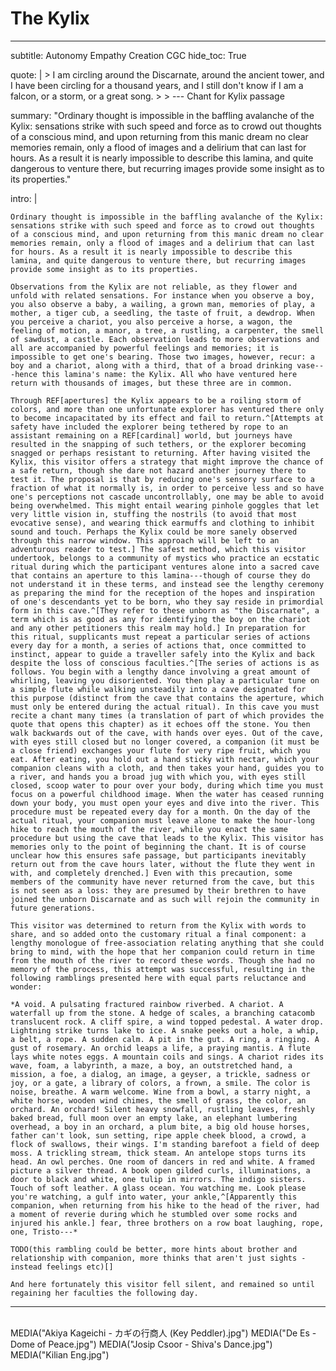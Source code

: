 # The Kylix

---
subtitle: Autonomy Empathy Creation CGC
hide_toc: True

quote: |
    > I am circling around the Discarnate, around the ancient tower, and I have been circling for a thousand years, and I still don't know if I am a falcon, or a storm, or a great song.
    >
    > <span class="attribution">--- Chant for Kylix passage <!-- Rainer Maria Rilke --></span>

summary: "Ordinary thought is impossible in the baffling avalanche of the Kylix: sensations strike with such speed and force as to crowd out thoughts of a conscious mind, and upon returning from this manic dream no clear memories remain, only a flood of images and a delirium that can last for hours. As a result it is nearly impossible to describe this lamina, and quite dangerous to venture there, but recurring images provide some insight as to its properties."

intro: |

    Ordinary thought is impossible in the baffling avalanche of the Kylix: sensations strike with such speed and force as to crowd out thoughts of a conscious mind, and upon returning from this manic dream no clear memories remain, only a flood of images and a delirium that can last for hours. As a result it is nearly impossible to describe this lamina, and quite dangerous to venture there, but recurring images provide some insight as to its properties.

    Observations from the Kylix are not reliable, as they flower and unfold with related sensations. For instance when you observe a boy, you also observe a baby, a wailing, a grown man, memories of play, a mother, a tiger cub, a seedling, the taste of fruit, a dewdrop. When you perceive a chariot, you also perceive a horse, a wagon, the feeling of motion, a manor, a tree, a rustling, a carpenter, the smell of sawdust, a castle. Each observation leads to more observations and all are accompanied by powerful feelings and memories; it is impossible to get one's bearing. Those two images, however, recur: a boy and a chariot, along with a third, that of a broad drinking vase---hence this lamina's name: the Kylix. All who have ventured here return with thousands of images, but these three are in common.

    Through REF[apertures] the Kylix appears to be a roiling storm of colors, and more than one unfortunate explorer has ventured there only to become incapacitated by its effect and fail to return.^[Attempts at safety have included the explorer being tethered by rope to an assistant remaining on a REF[cardinal] world, but journeys have resulted in the snapping of such tethers, or the explorer becoming snagged or perhaps resistant to returning. After having visited the Kylix, this visitor offers a strategy that might improve the chance of a safe return, though she dare not hazard another journey there to test it. The proposal is that by reducing one's sensory surface to a fraction of what it normally is, in order to perceive less and so have one's perceptions not cascade uncontrollably, one may be able to avoid being overwhelmed. This might entail wearing pinhole goggles that let very little vision in, stuffing the nostrils (to avoid that most evocative sense), and wearing thick earmuffs and clothing to inhibit sound and touch. Perhaps the Kylix could be more sanely observed through this narrow window. This approach will be left to an adventurous reader to test.] The safest method, which this visitor undertook, belongs to a community of mystics who practice an ecstatic ritual during which the participant ventures alone into a sacred cave that contains an aperture to this lamina---though of course they do not understand it in these terms, and instead see the lengthy ceremony as preparing the mind for the reception of the hopes and inspiration of one's descendants yet to be born, who they say reside in primordial form in this cave.^[They refer to these unborn as "the Discarnate", a term which is as good as any for identifying the boy on the chariot and any other petitioners this realm may hold.] In preparation for this ritual, supplicants must repeat a particular series of actions every day for a month, a series of actions that, once committed to instinct, appear to guide a traveller safely into the Kylix and back despite the loss of conscious faculties.^[The series of actions is as follows. You begin with a lengthy dance involving a great amount of whirling, leaving you disoriented. You then play a particular tune on a simple flute while walking unsteadily into a cave designated for this purpose (distinct from the cave that contains the aperture, which must only be entered during the actual ritual). In this cave you must recite a chant many times (a translation of part of which provides the quote that opens this chapter) as it echoes off the stone. You then walk backwards out of the cave, with hands over eyes. Out of the cave, with eyes still closed but no longer covered, a companion (it must be a close friend) exchanges your flute for very ripe fruit, which you eat. After eating, you hold out a hand sticky with nectar, which your companion cleans with a cloth, and then takes your hand, guides you to a river, and hands you a broad jug with which you, with eyes still closed, scoop water to pour over your body, during which time you must focus on a powerful childhood image. When the water has ceased running down your body, you must open your eyes and dive into the river. This procedure must be repeated every day for a month. On the day of the actual ritual, your companion must leave alone to make the hour-long hike to reach the mouth of the river, while you enact the same procedure but using the cave that leads to the Kylix. This visitor has memories only to the point of beginning the chant. It is of course unclear how this ensures safe passage, but participants inevitably return out from the cave hours later, without the flute they went in with, and completely drenched.] Even with this precaution, some members of the community have never returned from the cave, but this is not seen as a loss: they are presumed by their brethren to have joined the unborn Discarnate and as such will rejoin the community in future generations.

    This visitor was determined to return from the Kylix with words to share, and so added onto the customary ritual a final component: a lengthy monologue of free-association relating anything that she could bring to mind, with the hope that her companion could return in time from the mouth of the river to record these words. Though she had no memory of the process, this attempt was successful, resulting in the following ramblings presented here with equal parts reluctance and wonder:

    *A void. A pulsating fractured rainbow riverbed. A chariot. A waterfall up from the stone. A hedge of scales, a branching catacomb translucent rock. A cliff spire, a wind topped pedestal. A water drop. Lightning strike turns lake to ice. A snake peeks out a hole, a whip, a belt, a rope. A sudden calm. A pit in the gut. A ring, a ringing. A gust of rosemary. An orchid leaps a life, a praying mantis. A flute lays white notes eggs. A mountain coils and sings. A chariot rides its wave, foam, a labyrinth, a maze, a boy, an outstretched hand, a mission, a foe, a dialog, an image, a geyser, a trickle, sadness or joy, or a gate, a library of colors, a frown, a smile. The color is noise, breathe. A warm welcome. Wine from a bowl, a starry night, a white horse, wooden wind chimes, the smell of grass, the color, an orchard. An orchard! Silent heavy snowfall, rustling leaves, freshly baked bread, full moon over an empty lake, an elephant lumbering overhead, a boy in an orchard, a plum bite, a big old house horses, father can't look, sun setting, ripe apple cheek blood, a crowd, a flock of swallows, their wings. I'm standing barefoot a field of deep moss. A trickling stream, thick steam. An antelope stops turns its head. An owl perches. One room of dancers in red and white. A framed picture a silver thread. A book open gilded curls, illuminations, a door to black and white, one tulip in mirrors. The indigo sisters. Touch of soft leather. A glass ocean. You watching me. Look please you're watching, a gulf into water, your ankle,^[Apparently this companion, when returning from his hike to the head of the river, had a moment of reverie during which he stumbled over some rocks and injured his ankle.] fear, three brothers on a row boat laughing, rope, one, Tristo---*

    TODO(this rambling could be better, more hints about brother and relationship with companion, more thinks that aren't just sights - instead feelings etc)[]

    And here fortunately this visitor fell silent, and remained so until regaining her faculties the following day.
---

<!--
what's the point?

- wow! beautiful
- unusual and interesting effect
- capturing like candy flipping
-->


<br />

<div class="choose-one-child show-first-first">
  MEDIA("Akiya Kageichi - カギの行商人 (Key Peddler).jpg")
  MEDIA("De Es - Dome of Peace.jpg")
  MEDIA("Josip Csoor - Shiva&#39;s Dance.jpg")
  MEDIA("Kilian Eng.jpg")
</div>

<!--

- name
    - The Alacrity (brisk cheerful readiness)
    - The Kylix (broad greek cup/vase for drinking)
- demonym
    - The Discarnate (not having a physical body)
- quotes
    - "Ideally, if anything were any good, it would be indescribable." - Edward Gorey (CGC)
    - 8. When it gets ahead of itself, the wave breaks.
    - 107. A feather lands on the pond and a dozen goldfish come to poke at it. We are whoever rises into our eyes to have a look. (NGC? CGC?)
- environment
    - it is probably actually something
    - maybe a beautiful orchard where fruit are experiences
- culture
    - what is it actually like? there's a recurring image of a boy in a chariot who seems to be a local deity, or perhaps there are many and they are the inhabitants.
    - pure inspiration
    - joy! glee!
    - it is all the dreams of one boy king god who experiences all this stuff through verges
    - <gpt>The experience of being on this plane can be so overwhelming that it blots out the senses, driving mortals mad with desire for what they have seen before banishing them forever.</gpt>
- cardinal interaction
    - people on mdma, speaking in tongues, ecstatic dance - their heads are in here, as offerings to the boy king
    - inspiration and spontaneity, the enjoying of things
- audio
    - [Feverish Dream](https://mynoise.net/Community/user.php?submission=dee395a018b838df1107d85c1624162647)

info gathering

- questions
- future research
- elements
    - magical research outpost, maybe in CNC or CGC. this is kind of Bloom islet
        + maybe rumored to be in CGC but might be some extra crazy bit of CNC or some other place, hard to know. dissolution one could be on CED
        + if so, then canaries for detection
    - Some kind of mirroring or doppelgangering in the way it responds to you
    - some place where you can peer through the looking glass of "what if" moments in your own life. CNC? CGC? CNP? eh
    - realm outside of cause-and-effect? maybe lawful or neutral somehow? LEP maybe, or else CNC or CGC. used in CNC but open to it going elsewhere
    - oracle(s) maybe in CNP? CGC somehow?
    - they worship a god who is crazy but they love it
    - something where everything is like a play, or all interactions are formulaic - NGP probably, could be CGC
    - "you: human creativity is a glorious, nigh-divine faculty / me: a human brain is a puncture wound in the fabric of reality that monsters from outside the world can use to claw their way into it / we are not the same" - https://twitter.com/chaosprime/status/1469396883118477316 NEC, CNC, CGC
    - hive mind
    - Emotional etc content of micro actions? (NGP? CGC?)
    - Resurrection (necromantic or otherwise) - CGC? CEC? you can bring dead bodies there and they will likely come to life, but transformed who-knows-how
- notes
- research notes

## Environment

~

## Culture & Paradigm

~

## Visiting

~

## Locations

## Figures & Groups

## Festivals & Traditions

## History

## Rumors & Mysteries

-->
